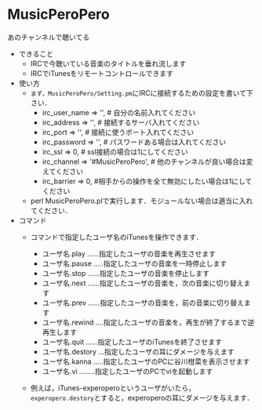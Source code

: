 MusicPeroPero
=============

あのチャンネルで聴いてる

- できること
    - IRCで今聴いている音楽のタイトルを垂れ流します
    - IRCでiTunesをリモートコントロールできます
- 使い方
    - `まず，MusicPeroPero/Setting.pm`にIRCに接続するための設定を書いて下さい．
        - irc_user_name => '', # 自分の名前入れてください
        - irc_address   => '', # 接続するサーバ入れてください
        - irc_port      => '', # 接続に使うポート入れてください
        - irc_password  => '', # パスワードある場合は入れてください
        - irc_ssl       => 0, # ssl接続の場合は1にしてください
        - irc_channel   => '#MusicPeroPero', # 他のチャンネルが良い場合は変えてください
        - irc_barrier   => 0, #相手からの操作を全て無効にしたい場合は1にしてください
    - perl MusicPeroPero.plで実行します．モジュールない場合は適当に入れてください．
- コマンド
    - コマンドで指定したユーザ名のiTunesを操作できます．
        - ユーザ名.play ......指定したユーザの音楽を再生させます
        - ユーザ名.pause .....指定したユーザの音楽を一時停止します
        - ユーザ名.stop ......指定したユーザの音楽を停止します
        - ユーザ名.next ......指定したユーザの音楽を，次の音楽に切り替えます
        - ユーザ名.prev ......指定したユーザの音楽を，前の音楽に切り替えます
        - ユーザ名.rewind ....指定したユーザの音楽を，再生が終了するまで逆再生します
        - ユーザ名.quit ......指定したユーザのiTunesを終了させます
        - ユーザ名.destory ...指定したユーザの耳にダメージを与えます
        - ユーザ名.kanna .....指定したユーザのPCに谷川柑菜を表示させます
        - ユーザ名.vi ........指定したユーザのPCでviを起動します

    - 例えば，iTunes-experoperoというユーザがいたら，`experopero.destory`とすると，experoperoの耳にダメージを与えます．

